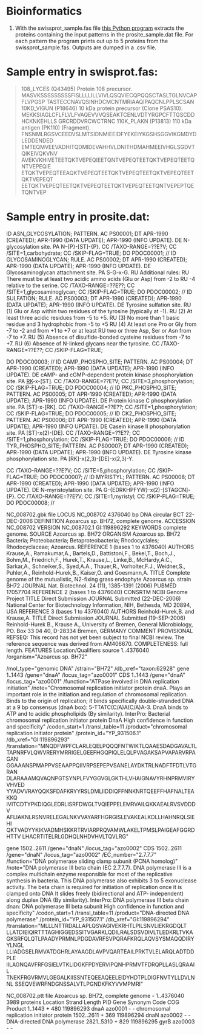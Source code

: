# Bioinformatics

1. With the swissprot_sample.fas file
[this Python program](./Protein_Extraction.py) extracts the proteins containing the input patterns in
the prosite_sample.dat file. For each pattern the program
prints out up to 5 proteins from the swissprot_sample.fas. Outputs are dumped in a .csv file.

# Sample entry in swisprot.fas:

>108_LYCES (Q43495) Protein 108 precursor.
MASVKSSSSSSSSSFISLLLLILLVIVLQSQVIECQPQQSCTASLTGLNVCAPFLVPGSP
TASTECCNAVQSINHDCMCNTMRIAAQIPAQCNLPPLSCSAN
>10KD_VIGUN (P18646) 10 kDa protein precursor (Clone PSAS10).
MEKKSIAGLCFLFLVLFVAQEVVVQSEAKTCENLVDTYRGPCFTTGSCDDHCKNKEHLLS
GRCRDDVRCWCTRNC
>110K_PLAKN (P13813) 110 kDa antigen (PK110) (Fragment).
FNSNMLRGSVCEEDVSLMTSIDNMIEEIDFYEKEIYKGSHSGGVIKGMDYDLEDDENDED
EMTEQMVEEVADHITQDMIDEVAHHVLDNITHDMAHMEEIVHGLSGDVTQIKEIVQKVNV
AVEKVKHIVETEETQKTVEPEQIEETQNTVEPEQTEETQKTVEPEQTEETQNTVEPEQIE
ETQKTVEPEQTEEAQKTVEPEQTEETQKTVEPEQTEETQKTVEPEQTEETQKTVEPEQT
EETQKTVEPEQTEETQKTVEPEQTEETQKTVEPEQTEETQNTVEPEPTQETQNTVEP

# Sample entry in prosite.dat:

ID ASN_GLYCOSYLATION; PATTERN.
AC PS00001;
DT APR-1990 (CREATED); APR-1990 (DATA UPDATE); APR-1990 (INFO
UPDATE).
DE N-glycosylation site.
PA N-{P}-[ST]-{P}.
CC /TAXO-RANGE=??E?V;
CC /SITE=1,carbohydrate;
CC /SKIP-FLAG=TRUE;
DO PDOC00001;
//
ID GLYCOSAMINOGLYCAN; RULE.
AC PS00002;
DT APR-1990 (CREATED); APR-1990 (DATA UPDATE); APR-1990 (INFO
UPDATE).
DE Glycosaminoglycan attachment site.
PA S-G-x-G.
RU Additional rules:
RU There must be at least two acidic amino acids (Glu or Asp) from -2 to
RU -4 relative to the serine.
CC /TAXO-RANGE=??E??;
CC /SITE=1,glycosaminoglycan;
CC /SKIP-FLAG=TRUE;
DO PDOC00002;
//
ID SULFATION; RULE.
AC PS00003;
DT APR-1990 (CREATED); APR-1990 (DATA UPDATE); APR-1990 (INFO
UPDATE).
DE Tyrosine sulfation site.
RU (1) Glu or Asp within two residues of the tyrosine (typically at -1).
RU (2) At least three acidic residues from -5 to +5.
RU (3) No more than 1 basic residue and 3 hydrophobic from -5 to +5
RU (4) At least one Pro or Gly from -7 to -2 and from +1 to +7 or at least
RU two or three Asp, Ser or Asn from -7 to +7.
RU (5) Absence of disulfide-bonded cysteine residues from -7 to +7.
RU (6) Absence of N-linked glycans near the tyrosine.
CC /TAXO-RANGE=??E??;
CC /SKIP-FLAG=TRUE;

DO PDOC00003;
//
ID CAMP_PHOSPHO_SITE; PATTERN.
AC PS00004;
DT APR-1990 (CREATED); APR-1990 (DATA UPDATE); APR-1990 (INFO
UPDATE).
DE cAMP- and cGMP-dependent protein kinase phosphorylation site.
PA [RK](2)-x-[ST].
CC /TAXO-RANGE=??E?V;
CC /SITE=3,phosphorylation;
CC /SKIP-FLAG=TRUE;
DO PDOC00004;
//
ID PKC_PHOSPHO_SITE; PATTERN.
AC PS00005;
DT APR-1990 (CREATED); APR-1990 (DATA UPDATE); APR-1990 (INFO
UPDATE).
DE Protein kinase C phosphorylation site.
PA [ST]-x-[RK].
CC /TAXO-RANGE=??E??;
CC /SITE=1,phosphorylation;
CC /SKIP-FLAG=TRUE;
DO PDOC00005;
//
ID CK2_PHOSPHO_SITE; PATTERN.
AC PS00006;
DT APR-1990 (CREATED); APR-1990 (DATA UPDATE); APR-1990 (INFO
UPDATE).
DE Casein kinase II phosphorylation site.
PA [ST]-x(2)-[DE].
CC /TAXO-RANGE=??E??;
CC /SITE=1,phosphorylation;
CC /SKIP-FLAG=TRUE;
DO PDOC00006;
//
ID TYR_PHOSPHO_SITE; PATTERN.
AC PS00007;
DT APR-1990 (CREATED); APR-1990 (DATA UPDATE); APR-1990 (INFO
UPDATE).
DE Tyrosine kinase phosphorylation site.
PA [RK]-x(2,3)-[DE]-x(2,3)-Y.

CC /TAXO-RANGE=??E?V;
CC /SITE=5,phosphorylation;
CC /SKIP-FLAG=TRUE;
DO PDOC00007;
//
ID MYRISTYL; PATTERN.
AC PS00008;
DT APR-1990 (CREATED); APR-1990 (DATA UPDATE); APR-1990 (INFO
UPDATE).
DE N-myristoylation site.
PA G-{EDRKHPFYW}-x(2)-[STAGCN]-{P}.
CC /TAXO-RANGE=??E?V;
CC /SITE=1,myristyl;
CC /SKIP-FLAG=TRUE;
DO PDOC00008;
//

NC_008702.gbk file
LOCUS NC_008702 4376040 bp DNA circular BCT
22-DEC-2006
DEFINITION Azoarcus sp. BH72, complete genome.
ACCESSION NC_008702
VERSION NC_008702.1 GI:119896292
KEYWORDS complete genome.
SOURCE Azoarcus sp. BH72
ORGANISM Azoarcus sp. BH72
Bacteria; Proteobacteria; Betaproteobacteria; Rhodocyclales;
Rhodocyclaceae; Azoarcus.
REFERENCE 1 (bases 1 to 4376040)
AUTHORS Krause,A., Ramakumar,A., Bartels,D., Battistoni,F., Bekel,T., Boch,J., Bohm,M., Friedrich,F., Hurek,T., Krause,L., Linke,B., McHardy,A.C., Sarkar,A., Schneiker,S., Syed,A.A., Thauer,R., Vorholter,F.J., Weidner,S., Puhler,A., Reinhold-Hurek,B., Kaiser,O. and Goesmann,A. TITLE Complete genome of the mutualistic, N2-fixing grass endophyte
Azoarcus sp. strain BH72
JOURNAL Nat. Biotechnol. 24 (11), 1385-1391 (2006)
PUBMED 17057704
REFERENCE 2 (bases 1 to 4376040)
CONSRTM NCBI Genome Project
TITLE Direct Submission
JOURNAL Submitted (22-DEC-2006) National Center for Biotechnology
Information, NIH, Bethesda, MD 20894, USA
REFERENCE 3 (bases 1 to 4376040)
AUTHORS Reinhold-Hurek,B. and Krause,A. TITLE Direct Submission
JOURNAL Submitted (19-SEP-2006) Reinhold-Hurek B., Krause A., University
of
Bremen, General Microbiology, PO. Box 33 04 40, D-28334 Bremen, GERMANY
COMMENT PROVISIONAL REFSEQ: This record has not yet been subject to
final NCBI review. The reference sequence was derived from AM406670. COMPLETENESS: full length.
FEATURES Location/Qualifiers
source 1..4376040
/organism="Azoarcus sp. BH72"

/mol_type="genomic DNA"
/strain="BH72"
/db_xref="taxon:62928"
gene 1..1443
/gene="dnaA"
/locus_tag="azo0001"
CDS 1..1443
/gene="dnaA"
/locus_tag="azo0001"
/function="ATPase involved in DNA replication initiation"
/note="Chromosomal replication initiator protein dnaA. Plays an important role in the initiation and regulation
of chromosomal replication. Binds to the origin of
replication; it binds specifically double-stranded DNA at
a 9 bp consensus (dnaA box): 5-TTATC(C/A)A(C/A)A-3. DnaA
binds to ATP and to acidic phospholipids (By similarity). InterPro: Bacterial chromosomal replication initiator
protein DnaA
High confidence in function and specificity"
/codon_start=1
/transl_table=11
/product="chromosomal replication initiator protein"
/protein_id="YP_931506.1"
/db_xref="GI:119896293"
/translation="MNQDFWPFCLARLEQELPQQQFNTWIKTLQAAESDADGAVALTL
TAPNRFVLQWVRERYMRRIGELGEEFHGQPIQLELQLPVAGAKSAPVAPARVRPAGAN
GGAAANSPMAPPVSEAAPPQIIVRPSEPEPVSANELAYDKTRLNADFTFDTLVTGRAN
DLARAAAMQVAQNPGTSYNPLFVYGGVGLGKTHLVHAIGNAVYRHNPRMVIRYVHVED
YYADVVRAYQQKSFDAFKRYYRSLDMLIIDDIQFFNNKNRTQEEFFHAFNALTEAKKQ
IVITCDTYPKDIQGLEDRLISRFDWGLTVQIEPPELEMRVAILQKKAEALRVSVDDDV
AFLIAKNLRSNVRELEGALNKVVAYARFHGRGISLEVAKEALKDLLHAHNRQLSIEHI QKTVADYYKIKVADMHSKKRTRVIARPRQVAMWLAKELTPMSLPAIGEAFGGRDHTTV
LHACRTITELRLGDHQLNHDVHVLTQVLRG"

gene 1502..2611
/gene="dnaN"
/locus_tag="azo0002"
CDS 1502..2611
/gene="dnaN"
/locus_tag="azo0002"
/EC_number="2.7.7.7"
/function="DNA polymerase sliding clamp subunit (PCNA
homolog)"
/note="DNA polymerase III beta chain (EC 2.7.7.7). DNA
polymerase III is a complex multichain enzyme responsible
for most of the replicative synthesis in bacteria. This
DNA polymerase also exhibits 3 to 5 exonuclease activity. The beta chain is required for initiation of replication
once it is clamped onto DNA It slides freely
(bidirectional and ATP- independent) along duplex DNA (By
similarity). InterPro: DNA polymerase III beta chain dnan:
DNA polymerase III beta subunit
High confidence in function and specificity"
/codon_start=1
/transl_table=11
/product="DNA-directed DNA polymerase"
/protein_id="YP_931507.1"
/db_xref="GI:119896294"
/translation="MLLLNTTRDALLAPLQSVAGIVEKRHTLPILSNVLIEKRGDQLT
LLATDIEIQIRTTTAGHIGGEDSSITVGARKLQDILRALSDSVDIVLTLEDKRLTVKA
GKSRFQLQTLPAADYPRMNLPDGDAVRFSVPQRAFKRQLAQVSYSMAQQDIRYYLNGL
LLIADGSELRMVATDGHRLAYAAGDLAVPVQARTEAILPRKTVLELARQLADTDDPLE
IILAGNQAVFRFGSIELVTKLIDGKFPDYERVIPQNHPRMVTFDRQPLLASLQRAAIL
TNEKFRGVRMVLGEGALKIISSNTEQEEAQEELEIDYHDTPLDIGFNVTYLLDVLNNL
SSEQVEWRFNDGNSSALVTLPGNDKFKYVVMPMRI"

NC_008702.ptt file
Azoarcus sp. BH72, complete genome - 1..4376040
3989 proteins
Location Strand Length PID Gene Synonym Code COG Product
1..1443 + 480 119896293 dnaA azo0001 - - chromosomal replication initiator protein
1502..2611 + 369 119896294 dnaN azo0002 - - DNA-directed DNA polymerase
2821..5310 + 829 119896295 gyrB azo0003 - -
